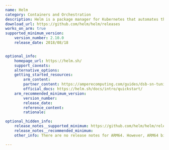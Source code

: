 ```yaml
---
name: Helm
category: Containers and Orchestration
description: Helm is a package manager for Kubernetes that automates the creation, packaging, configuration, and deployment of Kubernetes applications.
download_url: https://github.com/helm/helm/releases
works_on_arm: true
supported_minimum_version:
    version_number: 2.10.0
    release_date: 2018/08/18


optional_info:
    homepage_url: https://helm.sh/
    support_caveats:
    alternative_options:
    getting_started_resources:
        arm_content:
        partner_content: https://amperecomputing.com/guides/dsb-sn-tuning-guide/dsb-sn-tuning-setting-up-kubernetes
        official_docs: https://helm.sh/docs/intro/quickstart/
    arm_recommended_minimum_version:
        version_number:
        release_date:
        reference_content:
        rationale:

optional_hidden_info:
    release_notes__supported_minimum: https://github.com/helm/helm/releases/tag/v2.10.0
    release_notes__recommended_minimum:
    other_info: There are no release notes for ARM64. However, ARM64 binaries are published from v2.10.0 release.

---
```

